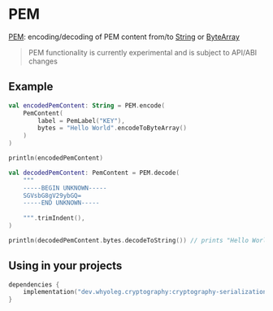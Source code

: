# PEM

[PEM][PEM]: encoding/decoding of PEM content from/to [String][String] or [ByteArray][ByteArray]

> PEM functionality is currently experimental and is subject to API/ABI changes

## Example

```kotlin
val encodedPemContent: String = PEM.encode(
    PemContent(
        label = PemLabel("KEY"),
        bytes = "Hello World".encodeToByteArray()
    )
)

println(encodedPemContent)

val decodedPemContent: PemContent = PEM.decode(
    """
    -----BEGIN UNKNOWN-----
    SGVsbG8gV29ybGQ=
    -----END UNKNOWN-----
    
    """.trimIndent(),
)

println(decodedPemContent.bytes.decodeToString()) // prints "Hello World"
```

## Using in your projects

```kotlin
dependencies {
    implementation("dev.whyoleg.cryptography:cryptography-serialization-pem:0.4.0")
}
```

[PEM]: ../api/cryptography-serialization-pem/dev.whyoleg.cryptography.serialization.pem/-pem/index.html

[String]: https://kotlinlang.org/api/latest/jvm/stdlib/kotlin/-string/

[ByteArray]: https://kotlinlang.org/api/latest/jvm/stdlib/kotlin/-byte-array/
